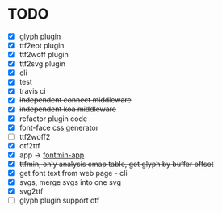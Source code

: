 TODO
===

- [x] glyph plugin
- [x] ttf2eot plugin
- [x] ttf2woff plugin
- [x] ttf2svg plugin
- [x] cli
- [x] test
- [x] travis ci
- [x] <del>independent connect middleware</del>
- [x] <del>independent koa middleware</del>
- [x] refactor plugin code 
- [x] font-face css generator
- [ ] ttf2woff2
- [x] otf2ttf
- [x] app -> [fontmin-app](https://github.com/ecomfe/fontmin-app)
- [x] <del>ttfmin, only analysis cmap table, get glyph by buffer offset</del>
- [x] get font text from web page - cli
- [x] svgs, merge svgs into one svg
- [x] svg2ttf
- [ ] glyph plugin support otf 

